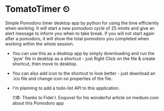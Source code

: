 # TomatoTimer ⏲

Simple Pomodoro timer desktop app by python for using the time efficiently when working. It will start a new pomodoro cycle of 25 minits and give an alert message
to inform you when to take break. If you will not start again after a pomodoro, it will show the total pomodoro you completed when working within the whole session.

- You can use this as a desktop app by simply downloading and run the 'pyw' file in desktop as a shortcut - just Right Click on the file & create shortcut, then move to desktop. 
- You can also add icon to the shortcut to look better - just download an .ico file and change icon on properties of the file.
- I'm planning to add a todo-list API to this application.

  ⏰©: Thanks to Fidel I. Esquivel for his wonderful article on medium.com about this Pomodoro app

